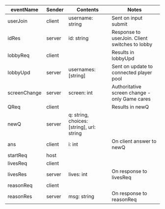 | eventName    | Sender | Contents                                  | Notes                                          |
| ------------ | ------ | ----------------------------------------- | ---------------------------------------------- |
| userJoin     | client | username: string                          | Sent on input submit                           |
| idRes        | server | id: string                                | Response to userJoin. Client switches to lobby |
| lobbyReq     | client |                                           | Results in lobbyUpd                            |
| lobbyUpd     | server | usernames: [string]                       | Sent on update to connected player pool        |
| screenChange | server | screen: int                               | Authoritative screen change - only Game cares  |
| QReq         | client |                                           | Results in newQ                                |
| newQ         | server | q: string, choices: [string], url: string |                                                |
| ans          | client | i: int                                    | On client answer to newQ                       |
| startReq     | host   |                                           |                                                |
| livesReq     | client |                                           |                                                |
| livesRes     | server | lives: int                                | On response to livesReq                        |
| reasonReq    | client |                                           |                                                |
| reasonRes    | server | msg: string                               | On response to reasonReq                       |